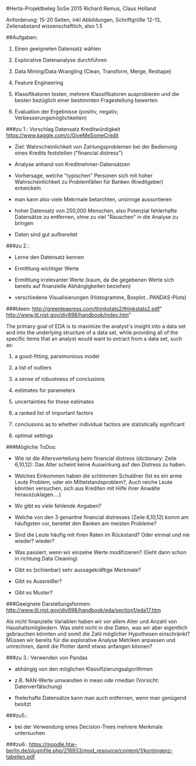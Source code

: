 #Herta-Projektbeleg SoSe 2015 Richard Remus, Claus Holland

Anforderung: 15-20 Seiten, inkl Abbildungen, Schriftgröße 12-13, Zeilenabstand wissenschaftlich, also 1.5

##Aufgaben:
1. Einen geeigneten Datensatz wählen

2. Explorative Datenanalyse durchführen

3. Data Mining/Data Wrangling (Clean, Transform, Merge, Reshape)

4. Feature Engineering

5. Klassifikatoren testen, mehrere Klassifikatoren ausprobieren und die besten bezüglich
einer bestimmten Fragestellung bewerten

6. Evaluation der Ergebnisse (positiv, negativ, Verbesserungsmöglichkeiten)

###zu 1.: Vorschlag Datensatz Kreditwürdigkeit
https://www.kaggle.com/c/GiveMeSomeCredit

- Ziel: Wahrscheinlichkeit von Zahlungsproblemen bei der Bedienung eines Kredits 
feststellen ("financial distress")

- Analyse anhand von Kreditnehmer-Datensätzen

- Vorhersage, welche "typischen" Personen sich mit hoher Wahrscheinlichkeit zu Problemfällen für Banken (Kreditgeber) entwickeln

- man kann also viele Mekrmale betarchten, unsinnge aussortieren

- hoher Datensatz von 250,000 Menschen, also Potenzial fehlerhafte Datensätze zu entfernen, ohne zu viel "Rauschen" in die Analyse zu bringen

- Daten sind gut aufbereitet

###zu 2.:
- Lerne den Datensatz kennen

- Ermittlung wichtiger Werte

- Ermittlung irrelevanter Werte (kaum, da die gegebenen Werte sich bereits auf finanzielle 
Abhängigkeiten beziehen)

- verschiedene Visualisierungen (Histogramme, Boxplot...PANDAS-Plots)

###Ideen:
http://greenteapress.com/thinkstats2/thinkstats2.pdf"
http://www.itl.nist.gov/div898/handbook/index.htm"

The primary goal of EDA is to maximize the analyst's insight into a data set and into the underlying structure of a data set, while providing all of the specific items that an analyst would want to extract from a data set, such as: 

1. a good-fitting, parsimonious model 

2. a list of outliers 

3. a sense of robustness of conclusions 

4. estimates for parameters 

5. uncertainties for those estimates 

6. a ranked list of important factors 

7. conclusions as to whether individual factors are statistically significant 

8. optimal settings 


###Mögliche ToDos:

- Wie ist die Altersverteilung beim financial distress (dictionary: Zeile 6,10,12): Das Alter scheint keine Auswirkung auf den Distress zu haben.

- Welches Einkommen haben die schlimmen Schuldner (Ist es ein arme Leute Problem, oder ein Mittelstandsproblem?, Auch reiche Leute könnten versuchen, sich aus Krediten mit Hilfe ihrer Anwälte herauszuklagen....)

- Wo gibt es viele fehlende Angaben?

- Welche von den 3 genantne financial distresses (Zeile 6,10,12) komm am häufigsten vor, bereitet den Banken am meisten Probleme?

- Sind die Leute häufig mit ihren Raten im Rückstand? Oder einmal und nie wieder? wieder?

- Was passiert, wenn wir einzelne Werte modifizieren? (Geht dann schon in richtung Data Cleaning)

- Gibt es (schienbar) sehr aussagekräftige Merkmale? 

- Gibt es Aussreißer?

- Gibt es Muster?

###Geeignete Darstellungsformen:
http://www.itl.nist.gov/div898/handbook/eda/section1/eda17.htm

Als nicht finanzielle Variablen haben wir vor allem Alter und Anzahl von Haushaltsmitgliedern.
Was steht nicht in dne Daten, was wir aber eigentlich gebrauchen könnten und somit die Zahl möglicher Hypothesen einschränkt?
Müssen wir bereits für die explorative Analyse Metriken anpassen und umrechnen, damit die Plotter damit etwas anfangen können?





###zu 3.: Verwenden von Pandas
- abhängig von den möglichen Klassifizierungsalgorithmen

- z.B. NAN-Werte umwandlen in mean ode rmedian (Vorsicht: Datenverfälschung)

- fhelerhafte Datensätze kann man auch entfernen, wenn man genügend besitzt
 
###zu5.:
- bei der Verwendung eines Decision-Trees mehrere Merkmale untersuchen

###zu6.:
https://moodle.htw-berlin.de/pluginfile.php/216933/mod_resource/content/1/kontingenz-tabellen.pdf